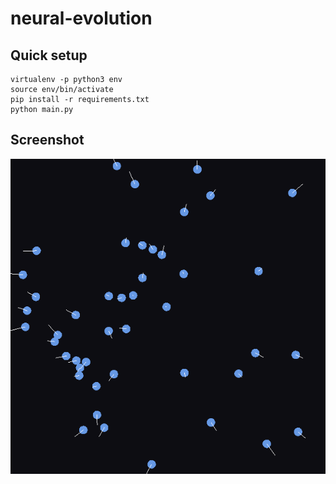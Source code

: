 # neural-evolution

## Quick setup
```
virtualenv -p python3 env
source env/bin/activate
pip install -r requirements.txt
python main.py
```

## Screenshot
![Screenshot](screenshot.png)